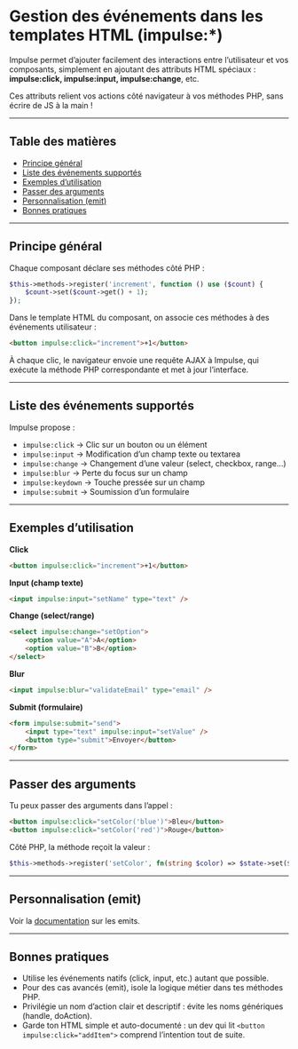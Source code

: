 # Gestion des événements dans les templates HTML (impulse:*)

Impulse permet d’ajouter facilement des interactions entre l’utilisateur et vos composants, simplement en ajoutant des
attributs HTML spéciaux :  
**impulse:click, impulse:input, impulse:change**, etc.

Ces attributs relient vos actions côté navigateur à vos méthodes PHP, sans écrire de JS à la main !

---

## Table des matières

- [Principe général](#principe-général)
- [Liste des événements supportés](#liste-des-événements-supportés)
- [Exemples d’utilisation](#exemples-d-utilisation)
- [Passer des arguments](#passer-des-arguments)
- [Personnalisation (emit)](#personnalisation-emit)
- [Bonnes pratiques](#bonnes-pratiques)

---

## Principe général

Chaque composant déclare ses méthodes côté PHP :
```php
$this->methods->register('increment', function () use ($count) {
    $count->set($count->get() + 1);
});
```

Dans le template HTML du composant, on associe ces méthodes à des événements utilisateur :
```html
<button impulse:click="increment">+1</button>
```

À chaque clic, le navigateur envoie une requête AJAX à Impulse, qui exécute la méthode PHP correspondante et met à jour
l’interface.

---

## Liste des événements supportés

Impulse propose :
* `impulse:click` → Clic sur un bouton ou un élément
* `impulse:input` → Modification d’un champ texte ou textarea
* `impulse:change` → Changement d’une valeur (select, checkbox, range…)
* `impulse:blur` → Perte du focus sur un champ
* `impulse:keydown` → Touche pressée sur un champ
* `impulse:submit` → Soumission d’un formulaire

---

## Exemples d’utilisation

**Click**
```html
<button impulse:click="increment">+1</button>
```

**Input (champ texte)**
```html
<input impulse:input="setName" type="text" />
```

**Change (select/range)**
```html
<select impulse:change="setOption">
    <option value="A">A</option>
    <option value="B">B</option>
</select>
```

**Blur**
```html
<input impulse:blur="validateEmail" type="email" />
```

**Submit (formulaire)**
```html
<form impulse:submit="send">
    <input type="text" impulse:input="setValue" />
    <button type="submit">Envoyer</button>
</form>
```

---

## Passer des arguments

Tu peux passer des arguments dans l’appel :
```html
<button impulse:click="setColor('blue')">Bleu</button>
<button impulse:click="setColor('red')">Rouge</button>
```
Côté PHP, la méthode reçoit la valeur :
```php
$this->methods->register('setColor', fn(string $color) => $state->set($color));
```

---

## Personnalisation (emit)

Voir la [documentation](emit.md) sur les emits.

---

## Bonnes pratiques

* Utilise les événements natifs (click, input, etc.) autant que possible.
* Pour des cas avancés (emit), isole la logique métier dans tes méthodes PHP.
* Privilégie un nom d’action clair et descriptif : évite les noms génériques (handle, doAction).
* Garde ton HTML simple et auto-documenté : un dev qui lit `<button impulse:click="addItem">` comprend l’intention tout de suite.
